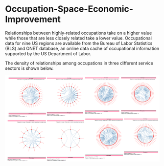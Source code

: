 # Occupation-Space-Economic-Improvement

Relationships between highly-related occupations take on a higher value while those that are less closely related take a lower value. Occupational data for nine US regions are available from the Bureau of Labor Statistics (BLS) and ONET database, an online data cache of occupational information supported by the US Department of Labor. 

The density of relationships among occupations in three different service sectors is shown below.

![alt text](https://github.com/akula01/Occupation-Space---Economic-Improvement/blob/master/Images/CAPS%202019.png)
